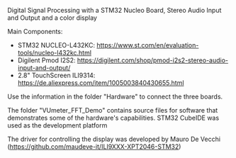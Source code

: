 Digital Signal Processing with a STM32 Nucleo Board, Stereo Audio Input and Output and a color display

Main Components:
- STM32 NUCLEO-L432KC: https://www.st.com/en/evaluation-tools/nucleo-l432kc.html
- Digilent Pmod I2S2: https://digilent.com/shop/pmod-i2s2-stereo-audio-input-and-output/
- 2.8" TouchScreen ILI9314: https://de.aliexpress.com/item/1005003840430655.html

Use the information in the folder "Hardware" to connect the three boards.

The folder "VUmeter_FFT_Demo" contains source files for software that demonstrates some of the hardware's capabilities. STM32 CubeIDE was used as the development platform

The driver for controlling the display was developed by Mauro De Vecchi (https://github.com/maudeve-it/ILI9XXX-XPT2046-STM32)
